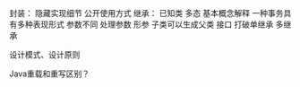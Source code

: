 封装：
    隐藏实现细节 公开使用方式
继承：
    已知类 
多态
    基本概念解释 一种事务具有多种表现形式  参数不同
    处理参数 形参 子类可以生成父类 
    接口 打破单继承 多继承
    
设计模式、设计原则

Java重载和重写区别？
